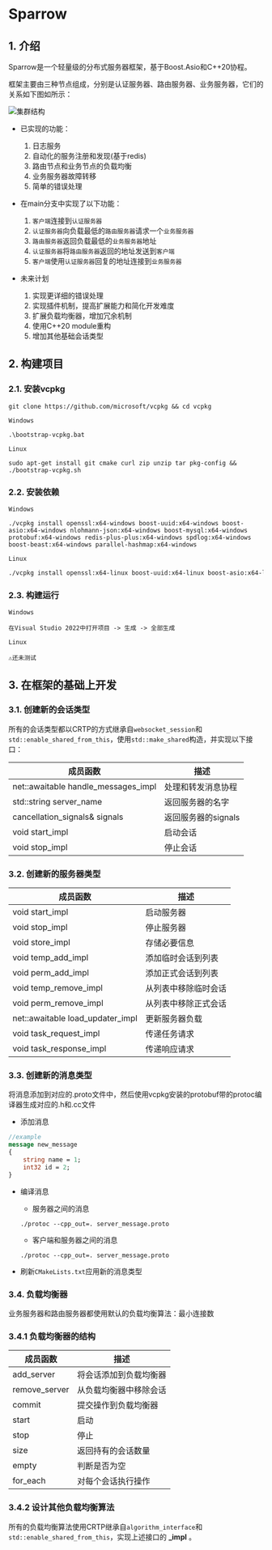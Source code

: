 # Sparrow

## 1. 介绍
Sparrow是一个轻量级的分布式服务器框架，基于Boost.Asio和C++20协程。

框架主要由三种节点组成，分别是认证服务器、路由服务器、业务服务器，它们的关系如下图如所示：

![集群结构]("../images/Cluster_structure.png)

- 已实现的功能：

    1. 日志服务
    2. 自动化的服务注册和发现(基于redis)
    3. 路由节点和业务节点的负载均衡
    4. 业务服务器故障转移
    5. 简单的错误处理

- 在main分支中实现了以下功能：

    1. `客户端`连接到`认证服务器`
    2. `认证服务器`向负载最低的`路由服务器`请求一个`业务服务器`
    3. `路由服务器`返回负载最低的`业务服务器`地址
    4. `认证服务器`将`路由服务器`返回的地址发送到`客户端`
    5. `客户端`使用`认证服务器`回复的地址连接到`业务服务器`

- 未来计划
    1. 实现更详细的错误处理
    2. 实现插件机制，提高扩展能力和简化开发难度
    3. 扩展负载均衡器，增加冗余机制
    4. 使用C++20 module重构
    5. 增加其他基础会话类型

## 2. 构建项目

### 2.1. 安装vcpkg
```shell
git clone https://github.com/microsoft/vcpkg && cd vcpkg
```
`Windows`
```shell
.\bootstrap-vcpkg.bat
```
`Linux `
```shell
sudo apt-get install git cmake curl zip unzip tar pkg-config && ./bootstrap-vcpkg.sh
```

### 2.2. 安装依赖
`Windows`
```shell
./vcpkg install openssl:x64-windows boost-uuid:x64-windows boost-asio:x64-windows nlohmann-json:x64-windows boost-mysql:x64-windows protobuf:x64-windows redis-plus-plus:x64-windows spdlog:x64-windows boost-beast:x64-windows parallel-hashmap:x64-windows
```

`Linux`
```bash
./vcpkg install openssl:x64-linux boost-uuid:x64-linux boost-asio:x64-linux nlohmann-json:x64-linux boost-mysql:x64-linux protobuf:x64-linux redis-plus-plus:x64-linux spdlog:x64-linuxlinux boost-beast:x64-linux parallel-hashmap:x64-linux
```

### 2.3. 构建运行

`Windows`
```
在Visual Studio 2022中打开项目 -> 生成 -> 全部生成
```

`Linux`
```
⚠️还未测试
```

## 3. 在框架的基础上开发

### 3.1. 创建新的会话类型

所有的会话类型都以CRTP的方式继承自`websocket_session`和`std::enable_shared_from_this`，使用`std::make_shared`构造，并实现以下接口：

| 成员函数 | 描述 |
| --- | --- |
| net::awaitable<void> handle_messages_impl | 处理和转发消息协程 |
| std::string server_name | 返回服务器的名字 |
| cancellation_signals& signals | 返回服务器的signals |
| void start_impl | 启动会话 |
| void stop_impl | 停止会话 |

### 3.2. 创建新的服务器类型

| 成员函数 | 描述 |
| --- | --- |
| void start_impl | 启动服务器 |
| void stop_impl | 停止服务器 |
| void store_impl | 存储必要信息 |
| void temp_add_impl | 添加临时会话到列表 |
| void perm_add_impl | 添加正式会话到列表 |
| void temp_remove_impl | 从列表中移除临时会话 |
| void perm_remove_impl | 从列表中移除正式会话 |
| net::awaitable<void> load_updater_impl | 更新服务器负载 |
| void task_request_impl | 传递任务请求 |
| void task_response_impl | 传递响应请求 |

### 3.3. 创建新的消息类型
将消息添加到对应的.proto文件中，然后使用vcpkg安装的protobuf带的protoc编译器生成对应的.h和.cc文件
- 添加消息
```proto
//example
message new_message
{
	string name = 1;
	int32 id = 2;
}
```
- 编译消息
    - 服务器之间的消息
    ```shell
    ./protoc --cpp_out=. server_message.proto
    ```
    - 客户端和服务器之间的消息
    ```shell
    ./protoc --cpp_out=. server_message.proto
    ```

- 刷新`CMakeLists.txt`应用新的消息类型

### 3.4. 负载均衡器
业务服务器和路由服务器都使用默认的负载均衡算法：最小连接数

### 3.4.1 负载均衡器的结构
| 成员函数 | 描述 |
| --- | --- |
| add_server | 将会话添加到负载均衡器 |
| remove_server | 从负载均衡器中移除会话 |
| commit | 提交操作到负载均衡器 |
| start | 启动 |
| stop | 停止 |
| size | 返回持有的会话数量 |
| empty | 判断是否为空 |
| for_each | 对每个会话执行操作 |

### 3.4.2 设计其他负载均衡算法
所有的负载均衡算法使用CRTP继承自`algorithm_interface`和`std::enable_shared_from_this`，实现上述接口的 **_impl** 。